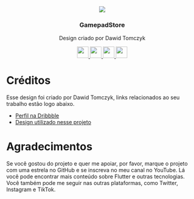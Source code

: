 <div align="center">
  <img src="https://github.com/Xsimple1010/GamepadStore/assets/95971568/5db9b729-4b76-4f12-9d1e-ff18967cf7cb"/>
  <h3> GamepadStore </h3>
  <p> Design criado por Dawid Tomczyk </p>

  <a href="https://www.youtube.com/channel/UCddju2gumUntXV0zMOvw9vA">
   <img  height="30px" src="https://img.shields.io/badge/YouTube-FF0000?style=for-the-badge&logo=youtube&logoColor=white">
  </a>
  <a href="https://www.instagram.com/xsimple1010/">
   <img  height="30px" src="https://img.shields.io/badge/Instagram-E4405F?style=for-the-badge&logo=instagram&logoColor=white">
  </a>
  <a href="https://twitter.com/Xsimple1010">
   <img  height="30px" src="https://img.shields.io/badge/Twitter-1DA1F2?style=for-the-badge&logo=twitter&logoColor=white">
  </a>
   <a href="https://www.tiktok.com/@xsimple1010?lang=pt-BR">
   <img  height="30px" src="https://img.shields.io/badge/TikTok-000000?style=for-the-badge&logo=tiktok&logoColor=white">
  </a>
</div>

# Créditos

<!-- ![icon](https://github.com/Xsimple1010/GamepadStore/assets/95971568/5db9b729-4b76-4f12-9d1e-ff18967cf7cb) -->

Esse design foi criado por Dawid Tomczyk, links relacionados ao seu trabalho estão logo abaixo.

- [Perfil na Dribbble](https://dribbble.com/dawidtomczyk)
- [Design utilizado nesse projeto](https://dribbble.com/shots/11131534-Playstation-5-DualSense-Neumorphic-mobile-app-concept?utm_source=pinterest&utm_campaign=pinterest_shot&utm_content=Playstation+5+DualSense+-++Neumorphic+mobile+app+concept&utm_medium=Social_Share)


# Agradecimentos
Se você gostou do projeto e quer me apoiar, por favor, marque o projeto com uma estrela no GitHub e se inscreva no meu canal no YouTube. Lá você pode encontrar mais conteúdo sobre Flutter e outras tecnologias. Você também pode me seguir nas outras plataformas, como Twitter, Instagram e TikTok.
